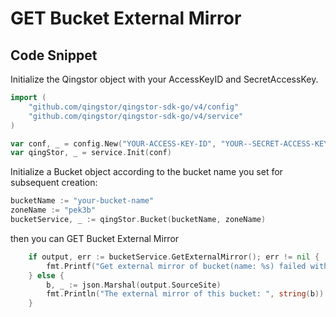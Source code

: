 # GET Bucket External Mirror

## Code Snippet

Initialize the Qingstor object with your AccessKeyID and SecretAccessKey.

```go
import (
	"github.com/qingstor/qingstor-sdk-go/v4/config"
	"github.com/qingstor/qingstor-sdk-go/v4/service"
)

var conf, _ = config.New("YOUR-ACCESS-KEY-ID", "YOUR--SECRET-ACCESS-KEY")
var qingStor, _ = service.Init(conf)
```

Initialize a Bucket object according to the bucket name you set for subsequent creation:

```go
bucketName := "your-bucket-name"
zoneName := "pek3b"
bucketService, _ := qingStor.Bucket(bucketName, zoneName)
```

then you can GET Bucket External Mirror

```go
	if output, err := bucketService.GetExternalMirror(); err != nil {
		fmt.Printf("Get external mirror of bucket(name: %s) failed with given error: %s\n", bucketName, err)
	} else {
		b, _ := json.Marshal(output.SourceSite)
		fmt.Println("The external mirror of this bucket: ", string(b))
	}
```